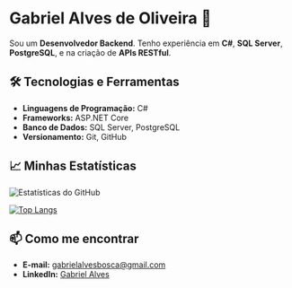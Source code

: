 # Gabriel Alves de Oliveira 👋

Sou um **Desenvolvedor Backend**. Tenho experiência em **C#**, **SQL Server**, **PostgreSQL**, e na criação de **APIs RESTful**.

## 🛠️ Tecnologias e Ferramentas

- **Linguagens de Programação:** C#
- **Frameworks:** ASP.NET Core
- **Banco de Dados:** SQL Server, PostgreSQL
- **Versionamento:** Git, GitHub

## 📈 Minhas Estatísticas

![Estatísticas do GitHub](https://github-readme-stats.vercel.app/api?username=gabriel-a-oliveira&show_icons=true&theme=radical&card_width=450)

[![Top Langs](https://github-readme-stats.vercel.app/api/top-langs/?username=gabriel-a-oliveira&layout=compact&theme=radical&card_width=450)](https://github.com/gabriel-a-oliveira/github-readme-stats)


## 📫 Como me encontrar

- **E-mail:** [gabrielalvesbosca@gmail.com](mailto:gabrielalvesbosca@gmail.com)
- **LinkedIn:** [Gabriel Alves](https://www.linkedin.com/in/gabriel-alves-7376a61a4)
